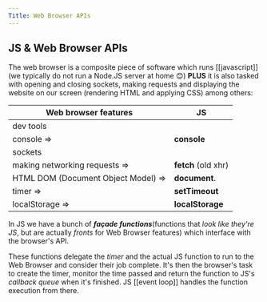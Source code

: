 ```yaml
---
Title: Web Browser APIs
---
```


## JS & Web Browser APIs

The web browser is a composite piece of software which runs [[javascript]] (we typically do not run a Node.JS server at home 😊) **PLUS** it is also tasked with opening and closing sockets, making requests and displaying the website on our screen (rendering HTML and applying CSS) among others:

|Web browser features | JS |
|---      | ---|
|dev tools | |
|console =>| **console**|
| sockets ||
| making networking requests => | **fetch** (old xhr)|
| HTML DOM (Document Object Model) => |**document**.|
| timer => | **setTimeout**|
| localStorage => |**localStorage**|

In JS we have a bunch of **_façade functions_**(functions that *look like they're JS*, but are actually *fronts* for Web Browser features) which interface with the browser's API. 

These functions delegate the *timer* and the actual JS function to run to the Web Browser and consider their job complete. It's then the browser's task to create the timer, monitor the time passed and return the function to JS's *callback queue* when it's finished. JS [[event loop]] handles the function execution from there.

